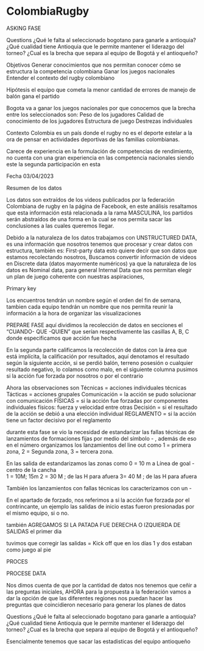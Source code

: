 # ColombiaRugby

ASKING FASE 

Questions
¿Qué le falta al seleccionado bogotano para ganarle a antioquia?
¿Qué cualidad tiene Antioquia que le permite mantener el liderazgo del torneo?
¿Cual es la brecha que separa al equipo de Bogotá y el antioqueño?

Objetivos 
Generar conocimientos que nos permitan conocer cómo se estructura la competencia colombiana 
Ganar los juegos nacionales 
Entender el contexto del rugby colombiano

Hipótesis 
el equipo que cometa la menor cantidad de errores de manejo de balón gana el partido

Bogota va a ganar los juegos nacionales por que conocemos que la brecha entre los seleccionados son:
Peso de los jugadores
Calidad de conocimiento de los jugadores
Estructura de juego
Destrezas individuales


Contexto 
Colombia es un país donde el rugby no es el deporte estelar a la ora de pensar en actividades deportivas de las familias colombianas.

Carece de experiencia en la formulación de competencias de rendimiento, no cuenta con una gran experiencia en las competencia nacionales siendo este la segunda participación en esta 


Fecha 
 03/04/2023 

Resumen de los datos 

Los datos son extraídos de los videos publicados por la federación Colombiana de rugby en la página de Facebook, en este análisis resaltamos que esta información está relacionada a la rama MASCULINA, los partidos serán abstraídos de una forma en la cual se nos permita sacar las conclusiones a las cuales queremos llegar.


Debido a la naturaleza de los datos trabajamos con UNSTRUCTURED DATA, es una información que nosotros tenemos que procesar y crear datos con estructura, también es: First-party data esto quiere decir que son datos que estamos recolectando nosotros, Buscamos convertir información de videos en Discrete data (datos mayormente numéricos)  ya que la naturaleza de los datos es Nominal data, para general Internal Data que nos permitan elegir un plan de juego coherente con nuestras aspiraciones, 

Primary key

Los encuentros tendrán un nombre según el orden del fin de semana, tambien cada equipo tendrán un nombre que nos permita reunir la información a la hora de organizar las visualizaciones 


PREPARE FASE 
aquí dividimos la recolección de datos en secciones el “CUANDO- QUE -QUIEN” que serían respectivamente las casillas A, B, C donde especificamos que acción fue hecha 

En la segunda parte calificamos la recolección de datos con la área que está implícita, la calificación por resultados, aquí denotamos el resultado según la siguiente acción, si se perdió balón, terreno posesión o cualquier resultado negativo, lo colamos como malo, en el siguiente columna pusimos si la acción fue forzada  por nosotros o por el contrario 


Ahora las observaciones son 
Técnicas = acciones individuales técnicas
Tácticas = acciones grupales 
Comunicación = la acción se pudo solucionar con comunicación 
FÍSICAS = si la acción fue forzadas por componentes individuales físicos: fuerza y velocidad entre otras 
Decisión = si el resultado de la acción se debió a una elección individual
REGLAMENTO = si la acción tiene un factor decisivo por el reglamento 

durante esta fase se vio la necesidad de estandarizar las fallas técnicas de lanzamientos de formaciones fijas por medio del símbolo - , además de eso en el número organizamos los lanzamientos del line out como 1 = primera zona, 2 = Segunda zona, 3 = tercera zona.

En las salida de estandarizamos las zonas como
0 = 10 m a Línea de goal - centro de la cancha  
1 = 10M; 15m
2 = 30 M ; de las H para afuera 
3= 40 M ; de las H para afuera 

También los lanzamientos con fallas técnicas los caracterizamos con un - 

En el apartado de forzado, nos referimos a si la acción fue forzada por el contrincante, un ejemplo las salidas de inicio estas fueron presionadas por el mismo equipo, si o no.

también AGREGAMOS SI LA PATADA FUE DERECHA O IZQUIERDA DE SALIDAS el primer dia 

tuvimos que corregir las salidas = Kick off que en los días 1 y dos estaban como juego al pie 

PROCES

PROCESE DATA

Nos dimos cuenta de que por la cantidad de datos nos tenemos que ceñir a las preguntas iniciales, AHORA  para la propuesta a la federación vamos a dar la opción de que las diferentes regiones nos puedan hacer las preguntas que coincidieron necesario para generar los planes de datos 

Questions
¿Qué le falta al seleccionado bogotano para ganarle a antioquia?
¿Qué cualidad tiene Antioquia que le permite mantener el liderazgo del torneo?
¿Cual es la brecha que separa al equipo de Bogotá y el antioqueño?

Esencialmente tenemos que sacar las estadisticas del equipo antioqueño 
